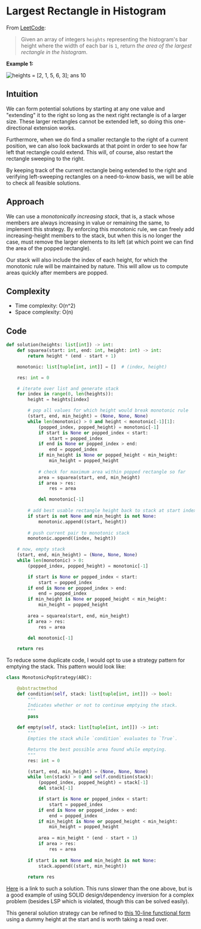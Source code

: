 # Largest Rectangle in Histogram

From [LeetCode](https://leetcode.com/problems/largest-rectangle-in-histogram):

> Given an array of integers `heights` representing the histogram's bar height where the width of each bar is `1`, return *the area of the largest rectangle in the histogram*.

**Example 1:**

![`heights` = [2, 1, 5, 6, 3]; ans 10](https://assets.leetcode.com/uploads/2021/01/04/histogram.jpg)

## Intuition

We can form potential solutions by starting at any one value and "extending" it to the right so long as the next right rectangle is of a larger size. These larger rectangles cannot be extended left, so doing this one-directional extension works.

Furthermore, when we do find a smaller rectangle to the right of a current position, we can also look backwards at that point in order to see how far left that rectangle could extend. This will, of course, also restart the rectangle sweeping to the right.

By keeping track of the current rectangle being extended to the right and verifying left-sweeping rectangles on a need-to-know basis, we will be able to check all feasible solutions.

## Approach

We can use a *monotonically increasing stack*, that is, a stack whose members are always increasing in value or remaining the same, to implement this strategy. By enforcing this monotonic rule, we can freely add increasing-height members to the stack, but when this is no longer the case, must remove the larger elements to its left (at which point we can find the area of the popped rectangle).

Our stack will also include the index of each height, for which the monotonic rule will be maintained by nature. This will allow us to compute areas quickly after members are popped.

## Complexity

* Time complexity: O(n^2)
* Space complexity: O(n)

## Code

```python
def solution(heights: list[int]) -> int:
    def squarea(start: int, end: int, height: int) -> int:
        return height * (end - start + 1)

    monotonic: list[tuple[int, int]] = []  # (index, height)

    res: int = 0

    # iterate over list and generate stack
    for index in range(0, len(heights)):
        height = heights[index]

        # pop all values for which height would break monotonic rule
        (start, end, min_height) = (None, None, None)
        while len(monotonic) > 0 and height < monotonic[-1][1]:
            (popped_index, popped_height) = monotonic[-1]
            if start is None or popped_index < start:
                start = popped_index
            if end is None or popped_index > end:
                end = popped_index
            if min_height is None or popped_height < min_height:
                min_height = popped_height
            
            # check for maximum area within popped rectangle so far
            area = squarea(start, end, min_height)
            if area > res:
                res = area

            del monotonic[-1]
        
        # add best usable rectangle height back to stack at start index
        if start is not None and min_height is not None:
            monotonic.append((start, height))
        
        # push current pair to monotonic stack
        monotonic.append((index, height))

    # now, empty stack
    (start, end, min_height) = (None, None, None)
    while len(monotonic) > 0:
        (popped_index, popped_height) = monotonic[-1]

        if start is None or popped_index < start:
            start = popped_index
        if end is None or popped_index > end:
            end = popped_index
        if min_height is None or popped_height < min_height:
            min_height = popped_height
        
        area = squarea(start, end, min_height)
        if area > res:
            res = area

        del monotonic[-1]

    return res
```

To reduce some duplicate code, I would opt to use a strategy pattern for emptying the stack. This pattern would look like:

```python
class MonotonicPopStrategy(ABC):

    @abstractmethod
    def condition(self, stack: list[tuple[int, int]]) -> bool:
        """
        Indicates whether or not to continue emptying the stack.
        """
        pass
    
    def empty(self, stack: list[tuple[int, int]]) -> int:
        """
        Empties the stack while `condition` evaluates to `True`.

        Returns the best possible area found while emptying.
        """
        res: int = 0

        (start, end, min_height) = (None, None, None)
        while len(stack) > 0 and self.condition(stack):
            (popped_index, popped_height) = stack[-1]
            del stack[-1]

            if start is None or popped_index < start:
                start = popped_index
            if end is None or popped_index > end:
                end = popped_index
            if min_height is None or popped_height < min_height:
                min_height = popped_height
            
            area = min_height * (end - start + 1)
            if area > res:
                res = area
        
        if start is not None and min_height is not None:
            stack.append((start, min_height))
        
        return res
```

[Here](https://leetcode.com/problems/largest-rectangle-in-histogram/solutions/6044567/oop-solution-with-monotonic-stack/) is a link to such a solution. This runs slower than the one above, but is a good example of using SOLID design/dependency inversion for a complex problem (besides LSP which is violated, though this can be solved easily).

This general solution strategy can be refined to [this 10-line functional form](https://leetcode.com/problems/largest-rectangle-in-histogram/solutions/5896035/10-lines-monotonic-stack-one-pass-dummy-node-technique) using a dummy height at the start and is worth taking a read over.
